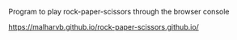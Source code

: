 Program to play rock-paper-scissors through the browser console

https://malharvb.github.io/rock-paper-scissors.github.io/
